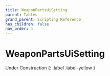 ```yaml
---
title: WeaponPartsUiSetting
parent: Tables
grand_parent: Scripting Reference
has_children: false
nav_order: 4
---
```


# WeaponPartsUiSetting
Under Construction
{: .label .label-yellow }